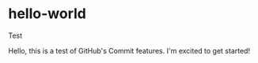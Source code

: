 # hello-world

Test

Hello, this is a test of GitHub's Commit features.  I'm excited to get started!
